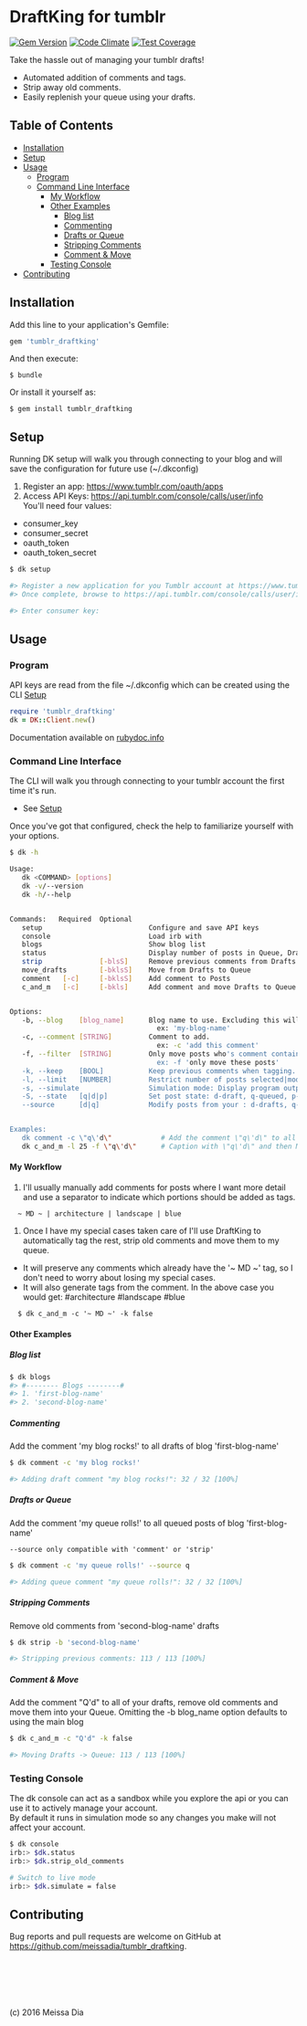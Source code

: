 # DraftKing for tumblr
[![Gem Version](https://badge.fury.io/rb/tumblr_draftking.svg)](https://badge.fury.io/rb/tumblr_draftking)
[![Code Climate](https://codeclimate.com/github/meissadia/tumblr_draftking/badges/gpa.svg)](https://codeclimate.com/github/meissadia/tumblr_draftking)
[![Test Coverage](https://codeclimate.com/github/meissadia/tumblr_draftking/badges/coverage.svg)](https://codeclimate.com/github/meissadia/tumblr_draftking/coverage)

Take the hassle out of managing your tumblr drafts!  
+ Automated addition of comments and tags.  
+ Strip away old comments.
+ Easily replenish your queue using your drafts.

## Table of Contents
+ [Installation](#installation)
+ [Setup](#setup)
+ [Usage](#usage)
	+ [Program](#program)
	+ [Command Line Interface](#command-line-interface)
		+ [My Workflow](#my-workflow)
		+ [Other Examples](#other-examples)
			+ [Blog list](#blog-list)
			+ [Commenting](#commenting)
			+ [Drafts or Queue](#drafts-or-queue)
			+ [Stripping Comments](#stripping-comments)
			+ [Comment & Move](#comment-&-move)
		+ [Testing Console](#testing-console)
+ [Contributing](#contributing)


## Installation

Add this line to your application's Gemfile:

```ruby
gem 'tumblr_draftking'
```

And then execute:

    $ bundle

Or install it yourself as:

    $ gem install tumblr_draftking

## Setup

Running DK setup will walk you through connecting to your blog and will save the configuration for future use (~/.dkconfig)
1. Register an app: https://www.tumblr.com/oauth/apps  
1. Access API Keys: https://api.tumblr.com/console/calls/user/info  
You'll need four values:  
  * consumer_key
  * consumer_secret
  * oauth_token
  * oauth_token_secret  


  ```bash
  $ dk setup

  #> Register a new application for you Tumblr account at https://www.tumblr.com/oauth/apps
  #> Once complete, browse to https://api.tumblr.com/console/calls/user/info

  #> Enter consumer key:

  ```

## Usage

### Program
API keys are read from the file ~/.dkconfig which can be created using the CLI [Setup]

```ruby
require 'tumblr_draftking'
dk = DK::Client.new()
```

Documentation available on [rubydoc.info](http://www.rubydoc.info/gems/tumblr_draftking/0.1.0)

### Command Line Interface

The CLI will walk you through connecting to your tumblr account the first time it's run.

* See [Setup]


Once you've got that configured, check the help to familiarize yourself with your options.

```bash
$ dk -h

Usage:
   dk <COMMAND> [options]
   dk -v/--version
   dk -h/--help


Commands:   Required  Optional
   setup                          Configure and save API keys
   console                        Load irb with
   blogs                          Show blog list
   status                         Display number of posts in Queue, Drafts
   strip              [-blsS]     Remove previous comments from Drafts
   move_drafts        [-bklsS]    Move from Drafts to Queue
   comment   [-c]     [-bklsS]    Add comment to Posts
   c_and_m   [-c]     [-bkls]     Add comment and move Drafts to Queue


Options:
   -b, --blog    [blog_name]      Blog name to use. Excluding this will default to main blog.
                                    ex: 'my-blog-name'
   -c, --comment [STRING]         Comment to add.
                                    ex: -c 'add this comment'
   -f, --filter  [STRING]         Only move posts who's comment contains the FILTER string.
                                    ex: -f 'only move these posts'
   -k, --keep    [BOOL]           Keep previous comments when tagging. Default: FALSE
   -l, --limit   [NUMBER]         Restrict number of posts selected|modified.
   -s, --simulate                 Simulation mode: Display program output without saving data.
   -S, --state   [q|d|p]          Set post state: d-draft, q-queued, p-published
   --source      [d|q]            Modify posts from your : d-drafts, q-queue


Examples:
   dk comment -c \"q\'d\"            # Add the comment \"q\'d\" to all Drafts of main blog
   dk c_and_m -l 25 -f \"q\'d\"      # Caption with \"q\'d\" and then Move the first 25

```

#### My Workflow
1. I'll usually manually add comments for posts where I want more detail and use a separator to indicate which portions should be added as tags.
```
  ~ MD ~ | architecture | landscape | blue
```
1. Once I have my special cases taken care of I'll use DraftKing to automatically tag the rest, strip old comments and move them to my queue.  
  * It will preserve any comments which already have the '~ MD ~' tag, so I don't need to worry about losing my special cases.  
  * It will also generate tags from the comment.  In the above case you would get: #architecture #landscape #blue  

  ```
    $ dk c_and_m -c '~ MD ~' -k false  
  ```


#### Other Examples

##### Blog list
```bash
$ dk blogs
#> #-------- Blogs --------#
#> 1. 'first-blog-name'
#> 2. 'second-blog-name'

```

##### Commenting
Add the comment 'my blog rocks!' to all drafts of blog 'first-blog-name'

```bash
$ dk comment -c 'my blog rocks!'

#> Adding draft comment "my blog rocks!": 32 / 32 [100%]

```

##### Drafts or Queue  
Add the comment 'my queue rolls!' to all queued posts of blog 'first-blog-name'  

`--source only compatible with 'comment' or 'strip'`  

```bash
$ dk comment -c 'my queue rolls!' --source q

#> Adding queue comment "my queue rolls!": 32 / 32 [100%]

```

##### Stripping Comments
Remove old comments from 'second-blog-name' drafts

```bash
$ dk strip -b 'second-blog-name'

#> Stripping previous comments: 113 / 113 [100%]

```

##### Comment & Move
Add the comment "Q'd" to all of your drafts, remove old comments and move them into your Queue.
Omitting the -b blog_name option defaults to using the main blog

```bash
$ dk c_and_m -c "Q'd" -k false

#> Moving Drafts -> Queue: 113 / 113 [100%]

```

### Testing Console
The dk console can act as a sandbox while you explore the api or you can use it to actively manage your account.  
By default it runs in simulation mode so any changes you make will not affect your account.

```bash
$ dk console
irb:> $dk.status
irb:> $dk.strip_old_comments

# Switch to live mode
irb:> $dk.simulate = false

```


## Contributing

Bug reports and pull requests are welcome on GitHub at https://github.com/meissadia/tumblr_draftking.

<br/>
<br/>
<br/>
<br/>
<br/>
(c) 2016 Meissa Dia

[Setup]: #setup
